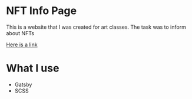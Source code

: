 # NFT Info Page

This is a website that I was created for art classes. The task was to inform about NFTs

[Here is a link](nftinfopagemain.gatsbyjs.io)

# What I use

- Gatsby
- SCSS
